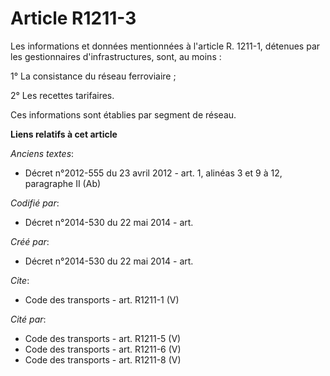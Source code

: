 # Article R1211-3

Les informations et données mentionnées à l'article R. 1211-1, détenues par les gestionnaires d'infrastructures, sont, au
moins : 

1° La consistance du réseau ferroviaire ; 

2° Les recettes tarifaires. 

Ces informations sont établies par segment de réseau.

**Liens relatifs à cet article**

_Anciens textes_:

  - Décret n°2012-555 du 23 avril 2012 - art. 1, alinéas 3 et 9 à 12, paragraphe II (Ab)

_Codifié par_:

  - Décret n°2014-530 du 22 mai 2014 - art.

_Créé par_:

  - Décret n°2014-530 du 22 mai 2014 - art.

_Cite_:

  - Code des transports - art. R1211-1 (V)

_Cité par_:

  - Code des transports - art. R1211-5 (V)
  - Code des transports - art. R1211-6 (V)
  - Code des transports - art. R1211-8 (V)
